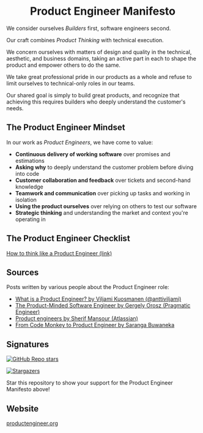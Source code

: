<div align="center">
<h1>Product Engineer Manifesto</h1>
</div>

We consider ourselves *Builders* first, software engineers second.

Our craft combines *Product Thinking* with technical execution.

We concern ourselves with matters of design and quality in the technical,
aesthetic, and business domains, taking an active part in each to shape the
product and empower others to do the same.

We take great professional pride in our products as a whole and refuse to
limit ourselves to technical-only roles in our teams.

Our shared goal is simply to build great products, and recognize that achieving
this requires builders who deeply understand the customer's needs.

## The Product Engineer Mindset

In our work as *Product Engineers*, we have come to value:

- **Continuous delivery of working software** over promises and estimations
- **Asking why** to deeply understand the customer problem before diving into code
- **Customer collaboration and feedback** over tickets and second-hand knowledge
- **Teamwork and communication** over picking up tasks and working in isolation
- **Using the product ourselves** over relying on others to test our software
- **Strategic thinking** and understanding the market and context you're operating in

## The Product Engineer Checklist

[How to think like a Product Engineer (link)](https://dev.to/epilot/the-product-engineer-checklist-469d)

## Sources

Posts written by various people about the Product Engineer role:

- [What is a Product Engineer? by Viljami Kuosmanen (@anttiviljami)](https://dev.to/epilot/what-is-a-product-engineer-1kpg)
- [The Product-Minded Software Engineer by Gergely Orosz (Pragmatic Engineer)](https://blog.pragmaticengineer.com/the-product-minded-engineer/)
- [Product engineers by Sherif Mansour (Atlassian)](https://sherifmansour.medium.com/product-engineers-f424da766871)
- [From Code Monkey to Product Engineer by Saranga Buwaneka](https://saranga.dev/from-code-monkey-to-product-engineer-the-evolution-of-software-engineering-in-the-age-of-llms-3c79a508464d)

## Signatures

[![GitHub Repo stars](https://img.shields.io/github/stars/anttiviljami/product-engineer-manifesto?style=social)](https://github.com/anttiviljami/product-engineer-manifesto/stargazers)

[![Stargazers](https://reporoster.com/stars/anttiviljami/product-engineer-manifesto)](https://github.com/anttiviljami/product-engineer-manifesto/stargazers)

Star this repository to show your support for the Product Engineer Manifesto above!

## Website

[productengineer.org](https://productengineer.org)
